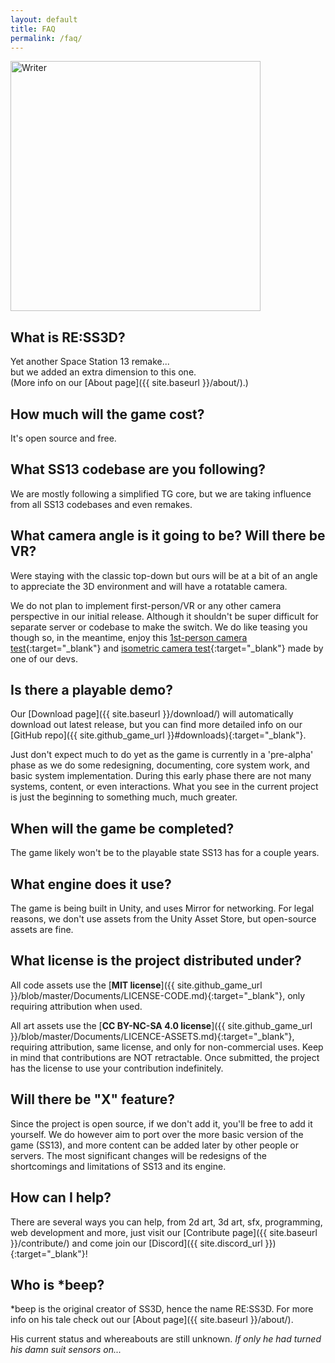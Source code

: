 ```yaml
---
layout: default
title: FAQ
permalink: /faq/
---
```


<div class="image-float_right">
    <img src="{{ site.baseurl}}/assets/img/Writer.png" alt="Writer" width="400px">
</div>

## What is RE:SS3D?

Yet another Space Station 13 remake...<br>
but we added an extra dimension to this one.<br>
(More info on our [About page]({{ site.baseurl }}/about/).)

## How much will the game cost?

It's open source and free.

## What SS13 codebase are you following?

We are mostly following a simplified TG core, but we are taking influence from all SS13 codebases and even remakes.

## What camera angle is it going to be? Will there be VR?

Were staying with the classic top-down but ours will be at a bit of an angle to appreciate the 3D environment and will have a rotatable camera.

We do not plan to implement first-person/VR or any other camera perspective in our initial release. Although it shouldn't be super difficult for separate server or codebase to make the switch. We do like teasing you though so, in the meantime, enjoy this [1st-person camera test](https://www.youtube.com/watch?v=FfFqxVUzTNo){:target="_blank"} and [isometric camera test](https://www.youtube.com/watch?v=i4HTYUhNcUk){:target="_blank"} made by one of our devs.

## Is there a playable demo?

Our [Download page]({{ site.baseurl }}/download/) will automatically download out latest release, but you can find more detailed info on our [GitHub repo]({{ site.github_game_url }}#downloads){:target="_blank"}.

Just don't expect much to do yet as the game is currently in a 'pre-alpha' phase as we do some redesigning, documenting, core system work, and basic system implementation. During this early phase there are not many systems, content, or even interactions. What you see in the current project is just the beginning to something much, much greater.

## When will the game be completed?

The game likely won't be to the playable state SS13 has for a couple years.

## What engine does it use?

The game is being built in Unity, and uses Mirror for networking. For legal reasons, we don't use assets from the Unity Asset Store, but open-source assets are fine.

## What license is the project distributed under?

All code assets use the [**MIT license**]({{ site.github_game_url }}/blob/master/Documents/LICENSE-CODE.md){:target="_blank"}, only requiring attribution when used.

All art assets use the [**CC BY-NC-SA 4.0 license**]({{ site.github_game_url }}/blob/master/Documents/LICENCE-ASSETS.md){:target="_blank"}, requiring attribution, same license, and only for non-commercial uses. Keep in mind that contributions are NOT retractable. Once submitted, the project has the license to use your contribution indefinitely.

## Will there be "X" feature?

Since the project is open source, if we don't add it, you'll be free to add it yourself. We do however aim to port over the more basic version of the game (SS13), and more content can be added later by other people or servers. The most significant changes will be redesigns of the shortcomings and limitations of SS13 and its engine.

## How can I help?

There are several ways you can help, from 2d art, 3d art, sfx, programming, web development and more, just visit our [Contribute page]({{ site.baseurl }}/contribute/) and come join our [Discord]({{ site.discord_url }}){:target="_blank"}!

## Who is *beep?

*beep is the original creator of SS3D, hence the name RE:SS3D. For more info on his tale check out our [About page]({{ site.baseurl }}/about/).

His current status and whereabouts are still unknown. *If only he had turned his damn suit sensors on...*
